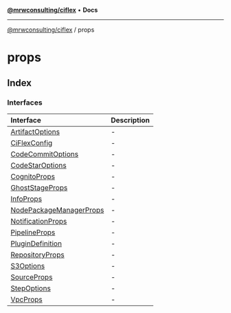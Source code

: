 [**@mrwconsulting/ciflex**](../README.md) • **Docs**

***

[@mrwconsulting/ciflex](../README.md) / props

# props

## Index

### Interfaces

| Interface | Description |
| :------ | :------ |
| [ArtifactOptions](interfaces/ArtifactOptions.md) | - |
| [CiFlexConfig](interfaces/CiFlexConfig.md) | - |
| [CodeCommitOptions](interfaces/CodeCommitOptions.md) | - |
| [CodeStarOptions](interfaces/CodeStarOptions.md) | - |
| [CognitoProps](interfaces/CognitoProps.md) | - |
| [GhostStageProps](interfaces/GhostStageProps.md) | - |
| [InfoProps](interfaces/InfoProps.md) | - |
| [NodePackageManagerProps](interfaces/NodePackageManagerProps.md) | - |
| [NotificationProps](interfaces/NotificationProps.md) | - |
| [PipelineProps](interfaces/PipelineProps.md) | - |
| [PluginDefinition](interfaces/PluginDefinition.md) | - |
| [RepositoryProps](interfaces/RepositoryProps.md) | - |
| [S3Options](interfaces/S3Options.md) | - |
| [SourceProps](interfaces/SourceProps.md) | - |
| [StepOptions](interfaces/StepOptions.md) | - |
| [VpcProps](interfaces/VpcProps.md) | - |
